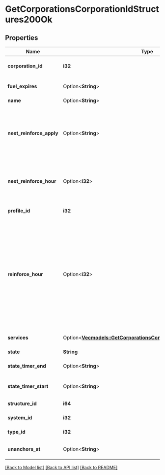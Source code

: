 # GetCorporationsCorporationIdStructures200Ok

## Properties

Name | Type | Description | Notes
------------ | ------------- | ------------- | -------------
**corporation_id** | **i32** | ID of the corporation that owns the structure | 
**fuel_expires** | Option<**String**> | Date on which the structure will run out of fuel | [optional]
**name** | Option<**String**> | The structure name | [optional]
**next_reinforce_apply** | Option<**String**> | The date and time when the structure's newly requested reinforcement times (e.g. next_reinforce_hour and next_reinforce_day) will take effect | [optional]
**next_reinforce_hour** | Option<**i32**> | The requested change to reinforce_hour that will take effect at the time shown by next_reinforce_apply | [optional]
**profile_id** | **i32** | The id of the ACL profile for this citadel | 
**reinforce_hour** | Option<**i32**> | The hour of day that determines the four hour window when the structure will randomly exit its reinforcement periods and become vulnerable to attack against its armor and/or hull. The structure will become vulnerable at a random time that is +/- 2 hours centered on the value of this property | [optional]
**services** | Option<[**Vec<models::GetCorporationsCorporationIdStructuresService>**](get_corporations_corporation_id_structures_service.md)> | Contains a list of service upgrades, and their state | [optional]
**state** | **String** | state string | 
**state_timer_end** | Option<**String**> | Date at which the structure will move to it's next state | [optional]
**state_timer_start** | Option<**String**> | Date at which the structure entered it's current state | [optional]
**structure_id** | **i64** | The Item ID of the structure | 
**system_id** | **i32** | The solar system the structure is in | 
**type_id** | **i32** | The type id of the structure | 
**unanchors_at** | Option<**String**> | Date at which the structure will unanchor | [optional]

[[Back to Model list]](../README.md#documentation-for-models) [[Back to API list]](../README.md#documentation-for-api-endpoints) [[Back to README]](../README.md)


